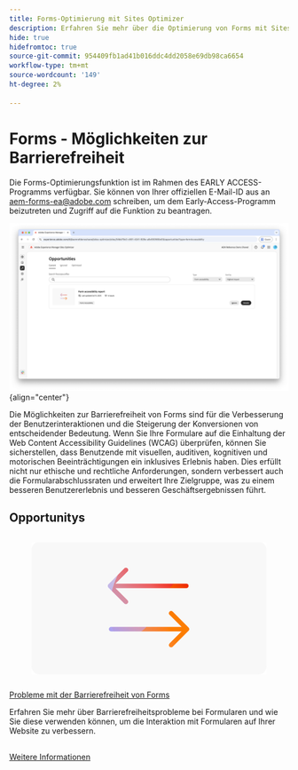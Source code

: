 ```yaml
---
title: Forms-Optimierung mit Sites Optimizer
description: Erfahren Sie mehr über die Optimierung von Forms mit Sites Optimizer.
hide: true
hidefromtoc: true
source-git-commit: 954409fb1ad41b016ddc4dd2058e69db98ca6654
workflow-type: tm+mt
source-wordcount: '149'
ht-degree: 2%

---
```



# Forms - Möglichkeiten zur Barrierefreiheit

<span class="preview"> Die Forms-Optimierungsfunktion ist im Rahmen des EARLY ACCESS-Programms verfügbar. Sie können von Ihrer offiziellen E-Mail-ID aus an aem-forms-ea@adobe.com schreiben, um dem Early-Access-Programm beizutreten und Zugriff auf die Funktion zu beantragen. </span>

![Möglichkeiten der Barrierefreiheit in Forms](./assets/form-accesibility/hero.png){align="center"}


Die Möglichkeiten zur Barrierefreiheit von Forms sind für die Verbesserung der Benutzerinteraktionen und die Steigerung der Konversionen von entscheidender Bedeutung. Wenn Sie Ihre Formulare auf die Einhaltung der Web Content Accessibility Guidelines (WCAG) überprüfen, können Sie sicherstellen, dass Benutzende mit visuellen, auditiven, kognitiven und motorischen Beeinträchtigungen ein inklusives Erlebnis haben. Dies erfüllt nicht nur ethische und rechtliche Anforderungen, sondern verbessert auch die Formularabschlussraten und erweitert Ihre Zielgruppe, was zu einem besseren Benutzererlebnis und besseren Geschäftsergebnissen führt.

## Opportunitys

<!-- CARDS
 
* ../documentation/opportunities/low-views.md
  {title=Low views}
  {image=../assets/common/card-bag.png}
* ../documentation/opportunities/low-conversions.md
  {title=Low conversions}
  {image=../assets/common/card-bag.png}

--->
<!-- START CARDS HTML - DO NOT MODIFY BY HAND -->
<div class="columns">
    <div class="column is-half-tablet is-half-desktop is-one-third-widescreen" aria-label="Forms Accessibility issues">
        <div class="card" style="height: 100%; display: flex; flex-direction: column; height: 100%;">
            <div class="card-image">
                <figure class="image x-is-16by9">
                    <a href="../documentation/opportunities/forms-accessibility-issues.md" title="Probleme mit der Barrierefreiheit in Forms" target="_blank" rel="referrer">
                        <img class="is-bordered-r-small" src="../assets/common/card-arrows.png" alt="Probleme mit der Barrierefreiheit in Forms"
                             style="width: 100%; aspect-ratio: 16 / 9; object-fit: cover; overflow: hidden; display: block; margin: auto;">
                    </a>
                </figure>
            </div>
            <div class="card-content is-padded-small" style="display: flex; flex-direction: column; flex-grow: 1; justify-content: space-between;">
                <div class="top-card-content">
                    <p class="headline is-size-6 has-text-weight-bold">
                        <a href="../documentation/opportunities/forms-accessibility-issues.md" target="_blank" rel="referrer" title="Probleme mit der Barrierefreiheit in Forms">Probleme mit der Barrierefreiheit von Forms</a>
                    </p>
                    <p class="is-size-6">Erfahren Sie mehr über Barrierefreiheitsprobleme bei Formularen und wie Sie diese verwenden können, um die Interaktion mit Formularen auf Ihrer Website zu verbessern.</p>
                </div>
                <a href="../documentation/opportunities/forms-accessibility-issues.md" target="_blank" rel="referrer" class="spectrum-Button spectrum-Button--outline spectrum-Button--primary spectrum-Button--sizeM" style="align-self: flex-start; margin-top: 1rem;">
                    <span class="spectrum-Button-label has-no-wrap has-text-weight-bold">Weitere Informationen</span>
                </a>
            </div>
        </div>
    </div>
</div>
<!-- END CARDS HTML - DO NOT MODIFY BY HAND -->

